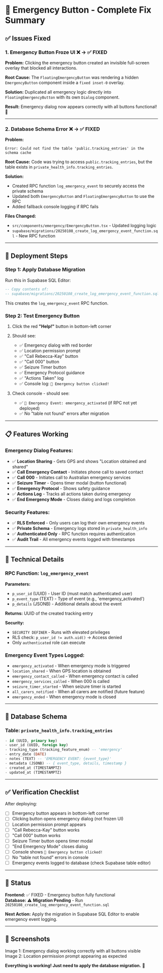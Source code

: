 # 🚨 Emergency Button - Complete Fix Summary

## ✅ Issues Fixed

### 1. **Emergency Button Froze UI** ❌ → ✅ FIXED
**Problem:** Clicking the emergency button created an invisible full-screen overlay that blocked all interactions.

**Root Cause:** The `FloatingEmergencyButton` was rendering a hidden `EmergencyButton` component inside a `fixed inset-0` overlay.

**Solution:** Duplicated all emergency logic directly into `FloatingEmergencyButton` with its own `Dialog` component.

**Result:** Emergency dialog now appears correctly with all buttons functional! 🎉

---

### 2. **Database Schema Error** ❌ → ✅ FIXED
**Problem:** 
```
Error: Could not find the table 'public.tracking_entries' in the schema cache
```

**Root Cause:** Code was trying to access `public.tracking_entries`, but the table exists in `private_health_info.tracking_entries`.

**Solution:** 
- Created RPC function `log_emergency_event` to securely access the private schema
- Updated both `EmergencyButton` and `FloatingEmergencyButton` to use the RPC
- Added fallback console logging if RPC fails

**Files Changed:**
- `src/components/emergency/EmergencyButton.tsx` - Updated logging logic
- `supabase/migrations/20250108_create_log_emergency_event_function.sql` - New RPC function

---

## 🚀 Deployment Steps

### Step 1: Apply Database Migration
Run this in Supabase SQL Editor:

```sql
-- Copy contents of:
-- supabase/migrations/20250108_create_log_emergency_event_function.sql
```

This creates the `log_emergency_event` RPC function.

### Step 2: Test Emergency Button
1. Click the red **"Help!"** button in bottom-left corner
2. Should see:
   - ✅ Emergency dialog with red border
   - ✅ Location permission prompt
   - ✅ "Call Rebecca-Kay" button
   - ✅ "Call 000" button
   - ✅ Seizure Timer button
   - ✅ Emergency Protocol guidance
   - ✅ "Actions Taken" log
   - ✅ Console log: `🚨 Emergency button clicked!`

3. Check console - should see:
   - ✅ `📝 Emergency Event: emergency_activated` (if RPC not yet deployed)
   - ✅ No "table not found" errors after migration

---

## 📋 Features Working

### Emergency Dialog Features:
- ✅ **Location Sharing** - Gets GPS and shows "Location obtained and shared"
- ✅ **Call Emergency Contact** - Initiates phone call to saved contact
- ✅ **Call 000** - Initiates call to Australian emergency services
- ✅ **Seizure Timer** - Opens timer modal (button functional)
- ✅ **Emergency Protocol** - Shows safety guidance
- ✅ **Actions Log** - Tracks all actions taken during emergency
- ✅ **End Emergency Mode** - Closes dialog and logs completion

### Security Features:
- ✅ **RLS Enforced** - Only users can log their own emergency events
- ✅ **Private Schema** - Emergency logs stored in `private_health_info`
- ✅ **Authenticated Only** - RPC function requires authentication
- ✅ **Audit Trail** - All emergency events logged with timestamps

---

## 🔧 Technical Details

### RPC Function: `log_emergency_event`
**Parameters:**
- `p_user_id` (UUID) - User ID (must match authenticated user)
- `p_event_type` (TEXT) - Type of event (e.g., 'emergency_activated')
- `p_details` (JSONB) - Additional details about the event

**Returns:** UUID of the created tracking entry

**Security:** 
- `SECURITY DEFINER` - Runs with elevated privileges
- RLS check: `p_user_id != auth.uid()` → Access denied
- Only `authenticated` role can execute

### Emergency Event Types Logged:
- `emergency_activated` - When emergency mode is triggered
- `location_shared` - When GPS location is obtained
- `emergency_contact_called` - When emergency contact is called
- `emergency_services_called` - When 000 is called
- `seizure_timer_started` - When seizure timer is started
- `all_carers_notified` - When all carers are notified (future feature)
- `emergency_ended` - When emergency mode is closed

---

## 📝 Database Schema

### Table: `private_health_info.tracking_entries`
```sql
- id (UUID, primary key)
- user_id (UUID, foreign key)
- tracking_type (tracking_feature_enum) -- 'emergency'
- entry_date (DATE)
- notes (TEXT) -- 'EMERGENCY EVENT: {event_type}'
- metadata (JSONB) -- { event_type, details, timestamp }
- created_at (TIMESTAMPTZ)
- updated_at (TIMESTAMPTZ)
```

---

## ✅ Verification Checklist

After deploying:

- [ ] Emergency button appears in bottom-left corner
- [ ] Clicking button opens emergency dialog (not frozen UI)
- [ ] Location permission prompt appears
- [ ] "Call Rebecca-Kay" button works
- [ ] "Call 000" button works
- [ ] Seizure Timer button opens timer modal
- [ ] "End Emergency Mode" closes dialog
- [ ] Console shows `🚨 Emergency button clicked!`
- [ ] No "table not found" errors in console
- [ ] Emergency events logged to database (check Supabase table editor)

---

## 🎯 Status

**Frontend:** ✅ FIXED - Emergency button fully functional  
**Database:** ⚠️ **Migration Pending** - Run `20250108_create_log_emergency_event_function.sql`

**Next Action:** Apply the migration in Supabase SQL Editor to enable emergency event logging.

---

## 📸 Screenshots

Image 1: Emergency dialog working correctly with all buttons visible  
Image 2: Location permission prompt appearing as expected

**Everything is working! Just need to apply the database migration.** 🚀
